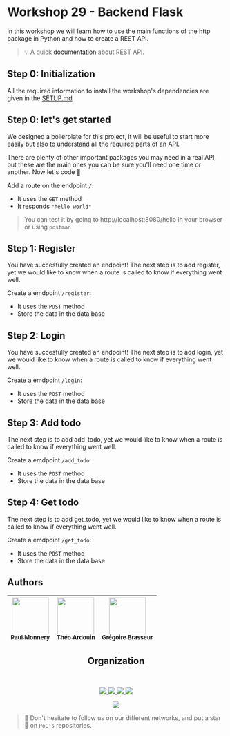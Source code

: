 # Workshop 29 - Backend Flask

In this workshop we will learn how to use the main functions of the http package in Python and how to create a REST API.

> :bulb: A quick [documentation](https://www.ibm.com/cloud/learn/rest-apis) about REST API.
## Step 0: Initialization

All the required information to install the workshop's dependencies are given in the [SETUP.md](./SETUP.md)

## Step 0: let's get started

We designed a boilerplate for this project, it will be useful to start more easily but also to understand all the required parts of an API.  

There are plenty of other important packages you may need in a real API, but these are the main ones you can be sure you'll need one time or another. Now let's code :rocket:

Add a route on the endpoint `/`:
- It uses the `GET` method
- It responds `"hello world"`

> You can test it by going to http://localhost:8080/hello in your browser or using `postman`

## Step 1: Register

You have succesfully created an endpoint!
The next step is to add register, yet we would like to know when a route is called to know if everything went well.

Create a emdpoint `/register`:
- It uses the `POST` method
- Store the data in the data base


## Step 2: Login

You have succesfully created an endpoint!
The next step is to add login, yet we would like to know when a route is called to know if everything went well.

Create a emdpoint `/login`:
- It uses the `POST` method
- Store the data in the data base

## Step 3: Add todo

The next step is to add add_todo, yet we would like to know when a route is called to know if everything went well.

Create a emdpoint `/add_todo`:
- It uses the `POST` method
- Store the data in the data base

## Step 4: Get todo

The next step is to add get_todo, yet we would like to know when a route is called to know if everything went well.

Create a emdpoint `/get_todo`:
- It uses the `POST` method
- Store the data in the data base

## Authors

| [<img src="https://github.com/PaulMonnery.png?size=85" width=85><br><sub>Paul Monnery</sub>](https://github.com/PaulMonnery) | [<img src="https://github.com/Qwexta.png?size=85" width=85><br><sub>Théo Ardouin</sub>](https://github.com/Qwexta) | [<img src="https://github.com/lerimeur.png?size=85" width=85><br><sub>Grégoire Brasseur</sub>](https://github.com/lerimeur)
| :---: | :---: | :---: |
<h2 align=center>
Organization
</h2>
<br/>
<p align='center'>
    <a href="https://www.linkedin.com/company/pocinnovation/mycompany/">
        <img src="https://img.shields.io/badge/LinkedIn-0077B5?style=for-the-badge&logo=linkedin&logoColor=white">
    </a>
    <a href="https://www.instagram.com/pocinnovation/">
        <img src="https://img.shields.io/badge/Instagram-E4405F?style=for-the-badge&logo=instagram&logoColor=white">
    </a>
    <a href="https://twitter.com/PoCInnovation">
        <img src="https://img.shields.io/badge/Twitter-1DA1F2?style=for-the-badge&logo=twitter&logoColor=white">
    </a>
    <a href="https://discord.com/invite/Yqq2ADGDS7">
        <img src="https://img.shields.io/badge/Discord-7289DA?style=for-the-badge&logo=discord&logoColor=white">
    </a>
</p>
<p align=center>
    <a href="https://www.poc-innovation.fr/">
        <img src="https://img.shields.io/badge/WebSite-1a2b6d?style=for-the-badge&logo=GitHub Sponsors&logoColor=white">
    </a>
</p>

> :rocket: Don't hesitate to follow us on our different networks, and put a star 🌟 on `PoC's` repositories.